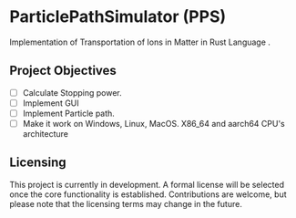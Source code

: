 # ParticlePathSimulator (PPS)

Implementation of Transportation of Ions in Matter in Rust Language .

## Project Objectives

- [ ] Calculate Stopping power.
- [ ] Implement GUI
- [ ] Implement Particle path.
- [ ] Make it work on Windows, Linux, MacOS. X86_64 and aarch64 CPU's architecture

## Licensing

This project is currently in development. A formal license will be selected once the core functionality is established. Contributions are welcome, but please note that the licensing terms may change in the future.